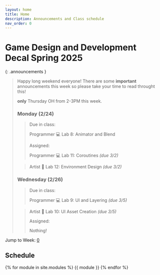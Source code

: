 ```yaml
---
layout: home
title: Home
description: Announcements and Class schedule
nav_order: 0
---
```


# Game Design and Development Decal Spring 2025

{: .announcements }
> Happy long weekend everyone! There are some **important** announcements this week so please take
> your time to read throught this! 
>
> **only** Thursday OH from 2-3PM this week. 
>
> ### Monday (2/24) 
> >Due in class:
>>
> >Programmer 💻 Lab 8: Animator and Blend
> >
> >Assigned:
>>
> >Programmer 💻 Lab 11: Coroutines *(due 3/2)*
>
> >Artist 🎨 Lab 12: Environment Design *(due 3/2)*
>>
> ### Wednesday (2/26)
> >Due in class:
>>
> >Programmer 💻 Lab 9: UI and Layering *(due 3/5)*
> 
> >Artist 🎨 Lab 10: UI Asset Creation *(due 3/5)*
>>
> >Assigned:
>>
> >Nothing!
>>


Jump to Week: [0](#week-0)

<!-- \| [2](#week-2) \| [3](#week-3) \| [4](#week-4) \| [5](#week-5) \| [6](#week-6) \| [7](#week-7) \| [8](#week-8) \| [9](#week-9) \| [10](#week-10) \| [11](#week-11) \| [12](#week-12) \| [13](#week-13) \| [14](#week-14) -->
## Schedule

{% for module in site.modules %}
{{ module }}
{% endfor %}

[Lab 0: Setup Unity]: ./pages/labs/lab0/lab0
[Lab 1]: ./pages/labs/lab1/lab1
[Lab 2]: ./pages/labs/lab2/lab2
[Lab 3]: ./pages/labs/lab3/lab3
[Lab 4]: ./pages/labs/lab4/lab4
[Lab 5]: ./pages/labs/lab5/lab5
[Lab 6]: ./pages/labs/lab6/lab6
[Lab 7]: ./pages/labs/lab7/lab7
[Lab 8]: ./pages/labs/lab8/lab8
[Lab 9]: ./pages/labs/lab9/lab9
[Lab 10]: ./pages/labs/lab10/lab10
[Lab 11]: ./pages/labs/lab11/lab11
[Lab 12]: ./pages/labs/lab12/lab12
[Lab 13]: ./pages/labs/lab13/lab13
[Lab 14]: ./pages/labs/lab14/lab14
[Lab 15]: ./pages/labs/lab15/lab15
[Lab 16]: ./pages/labs/lab16/lab16
[Lab 17]: ./pages/labs/lab17/lab17
[Project 1]: ./pages/projects/Projects
[Project 2]: ./pages/projects/project2/project2
[Project 3]: ./pages/projects/project3/project3

[form]: https://forms.gle/WrDUcRKpRqHvDXwA7

[Apply]: https://tinyurl.com/fa25gddapp

[Click here for infosession slides!]: https://docs.google.com/presentation/d/1LADC9Byt52I4q0NpYCA9_YU4Q4a-XVkh1xN95CsGlIo/edit?usp=sharing


